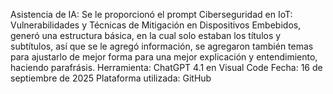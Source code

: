 Asistencia de IA: Se le proporcionó el prompt Ciberseguridad en IoT: Vulnerabilidades y Técnicas de Mitigación en Dispositivos Embebidos, generó una estructura básica, en la cual solo estaban los títulos y subtítulos, así que se le agregó información, se agregaron también temas para ajustarlo de mejor forma para una mejor explicación y entendimiento, haciendo parafrásis.
Herramienta: ChatGPT 4.1 en Visual Code
Fecha: 16 de septiembre de 2025
Plataforma utilizada: GitHub
